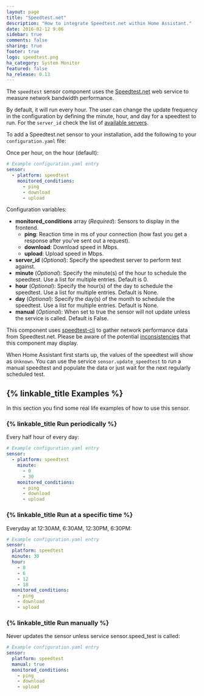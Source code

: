 ```yaml
---
layout: page
title: "Speedtest.net"
description: "How to integrate Speedtest.net within Home Assistant."
date: 2016-02-12 9:06
sidebar: true
comments: false
sharing: true
footer: true
logo: speedtest.png
ha_category: System Monitor
featured: false
ha_release: 0.13
---
```


The `speedtest` sensor component uses the [Speedtest.net](https://speedtest.net/) web service to measure network bandwidth performance.

By default, it will run every hour. The user can change the update frequency in the configuration by defining the minute, hour, and day for a speedtest to run. For the `server_id` check the list of [available servers](https://www.speedtest.net/speedtest-servers.php).

To add a Speedtest.net sensor to your installation, add the following to your `configuration.yaml` file:

Once per hour, on the hour (default):

```yaml
# Example configuration.yaml entry
sensor:
  - platform: speedtest
    monitored_conditions:
      - ping
      - download
      - upload
```

Configuration variables:

- **monitored_conditions** array (*Required*): Sensors to display in the frontend.
  - **ping**: Reaction time in ms of your connection (how fast you get a response after you've sent out a request).
  - **download**: Download speed in Mbps.
  - **upload**: Upload speed in Mbps.
- **server_id** (*Optional*): Specify the speedtest server to perform test against.
- **minute** (*Optional*): Specify the minute(s) of the hour to schedule the speedtest. Use a list for multiple entries. Default is 0.
- **hour** (*Optional*): Specify the hour(s) of the day to schedule the speedtest. Use a list for multiple entries. Default is None.
- **day** (*Optional*): Specify the day(s) of the month to schedule the speedtest. Use a list for multiple entries. Default is None.
- **manual** (*Optional*): When set to true the sensor will not update unless the service is called. Default is False. 

This component uses [speedtest-cli](https://github.com/sivel/speedtest-cli) to gather network performance data from Speedtest.net. Please be aware of the potential [inconsistencies](https://github.com/sivel/speedtest-cli#inconsistency) that this component may display.

When Home Assistant first starts up, the values of the speedtest will show as `Unknown`. You can use the service `sensor.update_speedtest` to run a manual speedtest and populate the data or just wait for the next regularly scheduled test.

## {% linkable_title Examples %}

In this section you find some real life examples of how to use this sensor.

### {% linkable_title Run periodically %}

Every half hour of every day:

```yaml
# Example configuration.yaml entry
sensor:
  - platform: speedtest
    minute:
      - 0
      - 30
    monitored_conditions:
      - ping
      - download
      - upload
```

### {% linkable_title Run at a specific time %}

Everyday at 12:30AM, 6:30AM, 12:30PM, 6:30PM:

```yaml
# Example configuration.yaml entry
sensor:
  platform: speedtest
  minute: 30
  hour:
    - 0
    - 6
    - 12
    - 18
  monitored_conditions:
    - ping
    - download
    - upload
```

### {% linkable_title Run manually %}

Never updates the sensor unless service sensor.speed_test is called:

```yaml
# Example configuration.yaml entry
sensor:
  platform: speedtest
  manual: true
  monitored_conditions:
    - ping
    - download
    - upload
```
